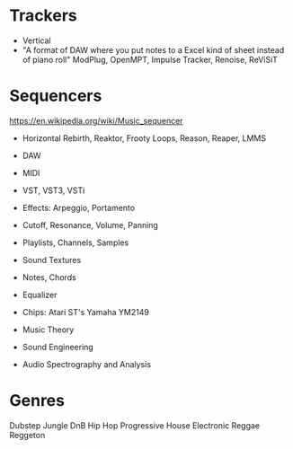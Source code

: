 # Trackers
- Vertical
- "A format of DAW where you put notes to a Excel kind of sheet instead of piano roll"
ModPlug, OpenMPT, Impulse Tracker, Renoise, ReViSiT
# Sequencers
https://en.wikipedia.org/wiki/Music_sequencer
- Horizontal
Rebirth, Reaktor, Frooty Loops, Reason, Reaper, LMMS

- DAW
- MIDI
- VST, VST3, VSTi
- Effects: Arpeggio, Portamento
- Cutoff, Resonance, Volume, Panning
- Playlists, Channels, Samples
- Sound Textures
- Notes, Chords
- Equalizer
- Chips: Atari ST's Yamaha YM2149

- Music Theory
- Sound Engineering
- Audio Spectrography and Analysis

# Genres
Dubstep
Jungle
DnB
Hip Hop
Progressive
House
Electronic
Reggae
Reggeton